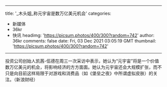 
---
title: '_木头姐_称元宇宙是数万亿美元机会'
categories: 
 - 新媒体
 - 36kr
 - 快讯
headimg: 'https://picsum.photos/400/300?random=742'
author: 36kr
comments: false
date: Fri, 03 Dec 2021 03:05:19 GMT
thumbnail: 'https://picsum.photos/400/300?random=742'
---

<div>   
投资公司创始人凯茜-伍德在周三一次采访中表示，她认为“元宇宙”将是一个价值数万亿美元的机会，将影响经济的方方面面。她认为元宇宙还会大规模扩张，而不只是向目前这样局限于对游戏和消费品（如《堡垒之夜》中所谓虚拟皮肤）的关注。（新浪财经）  
</div>
            